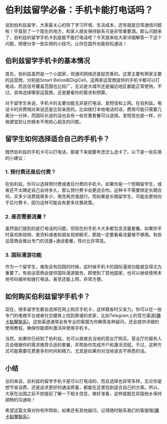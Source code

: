 # 伯利兹留学必备：手机卡能打电话吗？

说到伯利兹留学，大家最关心的除了学习环境、生活成本，还有就是日常通信问题啦！毕竟到了一个陌生的地方，和家人朋友保持联系可是非常重要滴。那么问题来了，伯利兹的留学手机卡到底能不能打电话呢？今天就来给大家详细解答一下这个问题，顺便分享一些实用的小技巧，让你在国外也能轻松通话！

## 伯利兹留学手机卡的基本情况

首先，伯利兹虽然是一个小国家，但通讯网络还是挺完善的。这里主要有两家主要的运营商，分别是Smart Belize和DigiCell。这两家运营商提供的手机卡都可以打电话，而且信号覆盖范围也比较广，无论是大城市还是偏远地区都能正常使用。不过，具体选择哪家运营商，还是要看你的需求和预算。

对于留学生来说，手机卡的主要功能无非是打电话、发短信和上网。在伯利兹，电话卡的资费相对来说还是比较亲民的。比如拨打本地电话的话，费用可能只需要几美分一分钟，而国际长途的话也会有一些优惠套餐可以选择。发短信也是一样，价格便宜到让你根本不用担心超支的问题。

## 留学生如何选择适合自己的手机卡？

既然伯利兹的手机卡可以打电话，那接下来就要考虑怎么选卡了。以下是一些实用的小建议：

### 1. 预付费还是后付费？
在伯利兹，你可以选择预付费或者后付费的手机卡。如果你是一个短期留学生，或者还不太确定自己会待多久，那么预付费卡会更适合你。这种卡不需要绑定长期合同，买多少话费就用多少，用完再充值就行。而如果是长期留学生，可能会更倾向于后付费卡，因为这样可能会有更多优惠政策。

### 2. 是否需要流量？
虽然我们提到的是打电话的问题，但现在的手机卡大多都包含流量套餐。如果你平时喜欢刷视频、查资料或者和朋友视频聊天，那就一定要看看流量够不够用。有些运营商会推出专门的流量+通话套餐，性价比非常高。

### 3. 国际漫游功能
作为一个留学生，难免会有回国的时候，这时候手机卡的国际漫游功能就显得尤为重要了。有些运营商会提供国际漫游服务，即使到了其他国家，也可以继续使用本地号码接听和拨打电话，甚至还能上网，非常方便。

## 如何购买伯利兹留学手机卡？

现在，很多留学生都会选择在网上购买手机卡，这样既省时又省力。你可以在一些专门的电商平台或者社交媒体上找到靠谱的卖家，比如Telegram上的官方渠道[[購卡點擊聯系](https://t.me/s/esim1088)]。这些渠道通常会有专业的客服为你解答各种疑问，还会提供详细的使用教程，确保你能顺利激活并使用手机卡。

当然，如果你已经到了伯利兹，也可以直接去当地的营业厅购买。营业厅的服务人员会根据你的需求推荐合适的套餐，并帮助你完成开户和激活流程。不过，这种方式可能需要花费更多的时间和精力，尤其是如果你对当地语言不熟悉的话。

## 小结

总的来说，伯利兹的留学手机卡是可以打电话的，而且选择也非常多样。无论你是想节省话费，还是追求更好的通话质量，都能在这里找到适合自己的方案。所以，大家在出国之前不妨提前了解一下相关信息，做好准备，这样就能在异国他乡保持顺畅的沟通啦！

希望这篇文章对你有所帮助，如果还有其他疑问，记得随时联系我们的客服哦[[購卡點擊聯系](https://t.me/s/esim1088)]。